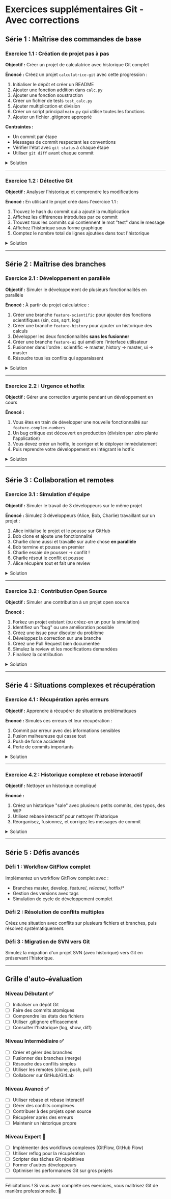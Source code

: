 # Exercices supplémentaires Git - Avec corrections

## Série 1 : Maîtrise des commandes de base

### Exercice 1.1 : Création de projet pas à pas
**Objectif :** Créer un projet de calculatrice avec historique Git complet

**Énoncé :**
Créez un projet `calculatrice-git` avec cette progression :
1. Initialiser le dépôt et créer un README
2. Ajouter une fonction addition dans `calc.py`
3. Ajouter une fonction soustraction 
4. Créer un fichier de tests `test_calc.py`
5. Ajouter multiplication et division
6. Créer un script principal `main.py` qui utilise toutes les fonctions
7. Ajouter un fichier .gitignore approprié

**Contraintes :**
- Un commit par étape
- Messages de commit respectant les conventions
- Vérifier l'état avec `git status` à chaque étape
- Utiliser `git diff` avant chaque commit

<details>
<summary>Solution</summary>

```bash
# 1. Initialisation
mkdir calculatrice-git
cd calculatrice-git
git init
echo "# Calculatrice Git

Projet d'exemple pour apprendre Git avec une calculatrice simple." > README.md
git add README.md
git commit -m "feat: initialiser projet calculatrice"

# 2. Addition
echo "def add(a, b):
    \"\"\"Additionne deux nombres\"\"\"
    return a + b" > calc.py
git add calc.py
git commit -m "feat: ajouter fonction addition"

# 3. Soustraction
echo "
def subtract(a, b):
    \"\"\"Soustrait deux nombres\"\"\"
    return a - b" >> calc.py
git add calc.py
git commit -m "feat: ajouter fonction soustraction"

# 4. Tests
echo "import calc

def test_add():
    assert calc.add(2, 3) == 5
    assert calc.add(-1, 1) == 0
    print(\"✓ Tests addition réussis\")

def test_subtract():
    assert calc.subtract(5, 3) == 2
    assert calc.subtract(0, 1) == -1
    print(\"✓ Tests soustraction réussis\")

if __name__ == \"__main__\":
    test_add()
    test_subtract()
    print(\"Tous les tests passent!\")" > test_calc.py
git add test_calc.py
git commit -m "test: ajouter tests pour addition et soustraction"

# 5. Multiplication et division
echo "
def multiply(a, b):
    \"\"\"Multiplie deux nombres\"\"\"
    return a * b

def divide(a, b):
    \"\"\"Divise deux nombres\"\"\"
    if b == 0:
        raise ValueError(\"Division par zéro impossible\")
    return a / b" >> calc.py

# Mettre à jour les tests
echo "
def test_multiply():
    assert calc.multiply(3, 4) == 12
    assert calc.multiply(-2, 3) == -6
    print(\"✓ Tests multiplication réussis\")

def test_divide():
    assert calc.divide(10, 2) == 5
    assert calc.divide(7, 2) == 3.5
    try:
        calc.divide(1, 0)
        assert False, \"Devrait lever une exception\"
    except ValueError:
        pass
    print(\"✓ Tests division réussis\")" >> test_calc.py

git add calc.py test_calc.py
git commit -m "feat: ajouter multiplication et division avec tests"

# 6. Script principal
echo "#!/usr/bin/env python3
import calc

def main():
    print(\"=== Calculatrice Git ===\")
    
    a, b = 10, 3
    
    print(f\"{a} + {b} = {calc.add(a, b)}\")
    print(f\"{a} - {b} = {calc.subtract(a, b)}\")
    print(f\"{a} × {b} = {calc.multiply(a, b)}\")
    print(f\"{a} ÷ {b} = {calc.divide(a, b):.2f}\")
    
    # Test division par zéro
    try:
        calc.divide(a, 0)
    except ValueError as e:
        print(f\"Erreur attendue: {e}\")

if __name__ == \"__main__\":
    main()" > main.py

chmod +x main.py
git add main.py
git commit -m "feat: ajouter script principal d'utilisation"

# 7. .gitignore
echo "# Python
__pycache__/
*.pyc
*.pyo
*.pyd
.Python
env/
venv/
.venv/

# IDE
.vscode/
.idea/
*.swp

# Tests
.coverage
htmlcov/

# OS
.DS_Store
Thumbs.db" > .gitignore

git add .gitignore
git commit -m "chore: ajouter .gitignore pour Python"

# Vérification finale
git log --oneline
python main.py
python test_calc.py
```
</details>

---

### Exercice 1.2 : Détective Git
**Objectif :** Analyser l'historique et comprendre les modifications

**Énoncé :**
En utilisant le projet créé dans l'exercice 1.1 :
1. Trouvez le hash du commit qui a ajouté la multiplication
2. Affichez les différences introduites par ce commit
3. Trouvez tous les commits qui contiennent le mot "test" dans le message
4. Affichez l'historique sous forme graphique
5. Comptez le nombre total de lignes ajoutées dans tout l'historique

<details>
<summary>Solution</summary>

```bash
# 1. Trouver le hash du commit multiplication
git log --oneline --grep="multiplication"
# ou
git log --oneline | grep -i "multiplication"

# 2. Voir les différences de ce commit (remplacer abc1234 par le vrai hash)
git show abc1234

# 3. Tous les commits avec "test"
git log --grep="test" --oneline

# 4. Historique graphique
git log --oneline --graph --all

# 5. Compter les lignes ajoutées
git log --stat | grep insertions
# ou plus précis :
git log --numstat | awk '{added += $1} END {print "Total lignes ajoutées:", added}'
```
</details>

---

## Série 2 : Maîtrise des branches

### Exercice 2.1 : Développement en parallèle
**Objectif :** Simuler le développement de plusieurs fonctionnalités en parallèle

**Énoncé :**
À partir du projet calculatrice :
1. Créer une branche `feature-scientific` pour ajouter des fonctions scientifiques (sin, cos, sqrt, log)
2. Créer une branche `feature-history` pour ajouter un historique des calculs
3. Développer les deux fonctionnalités **sans les fusionner**
4. Créer une branche `feature-ui` qui améliore l'interface utilisateur
5. Fusionner dans l'ordre : scientific → master, history → master, ui → master
6. Résoudre tous les conflits qui apparaissent

<details>
<summary>Solution</summary>

```bash
# 1. Branche scientifique
git checkout -b feature-scientific

echo "import math

def sin(x):
    \"\"\"Calcule le sinus (x en radians)\"\"\"
    return math.sin(x)

def cos(x):
    \"\"\"Calcule le cosinus (x en radians)\"\"\"
    return math.cos(x)

def sqrt(x):
    \"\"\"Calcule la racine carrée\"\"\"
    if x < 0:
        raise ValueError(\"Racine carrée de nombre négatif\")
    return math.sqrt(x)

def log(x):
    \"\"\"Calcule le logarithme naturel\"\"\"
    if x <= 0:
        raise ValueError(\"Logarithme de nombre négatif ou nul\")
    return math.log(x)" >> calc.py

# Tests pour les fonctions scientifiques
echo "
def test_scientific():
    import math
    assert abs(calc.sin(math.pi/2) - 1) < 0.0001
    assert abs(calc.cos(0) - 1) < 0.0001
    assert calc.sqrt(9) == 3
    assert abs(calc.log(math.e) - 1) < 0.0001
    print(\"✓ Tests fonctions scientifiques réussis\")" >> test_calc.py

git add calc.py test_calc.py
git commit -m "feat: ajouter fonctions scientifiques"

# 2. Branche historique
git checkout master
git checkout -b feature-history

echo "import calc
import datetime

class CalculatorHistory:
    def __init__(self):
        self.history = []
    
    def add_operation(self, operation, a, b, result):
        entry = {
            'timestamp': datetime.datetime.now(),
            'operation': operation,
            'operands': (a, b),
            'result': result
        }
        self.history.append(entry)
    
    def get_history(self):
        return self.history
    
    def clear_history(self):
        self.history.clear()
    
    def print_history(self):
        print(\"=== Historique des calculs ===\")
        for entry in self.history:
            ts = entry['timestamp'].strftime('%H:%M:%S')
            op = entry['operation']
            a, b = entry['operands']
            result = entry['result']
            print(f\"[{ts}] {a} {op} {b} = {result}\")" > history.py

git add history.py
git commit -m "feat: ajouter système d'historique des calculs"

# 3. Branche UI
git checkout master
git checkout -b feature-ui

# Modifier main.py pour une meilleure interface
cat > main.py << 'EOF'
#!/usr/bin/env python3
import calc

def display_menu():
    print("\n=== Calculatrice Git Avancée ===")
    print("1. Addition")
    print("2. Soustraction") 
    print("3. Multiplication")
    print("4. Division")
    print("0. Quitter")

def get_numbers():
    while True:
        try:
            a = float(input("Premier nombre: "))
            b = float(input("Second nombre: "))
            return a, b
        except ValueError:
            print("Veuillez entrer des nombres valides!")

def main():
    while True:
        display_menu()
        choice = input("Votre choix: ")
        
        if choice == '0':
            print("Au revoir!")
            break
        elif choice == '1':
            a, b = get_numbers()
            result = calc.add(a, b)
            print(f"Résultat: {a} + {b} = {result}")
        elif choice == '2':
            a, b = get_numbers()
            result = calc.subtract(a, b)
            print(f"Résultat: {a} - {b} = {result}")
        elif choice == '3':
            a, b = get_numbers()
            result = calc.multiply(a, b)
            print(f"Résultat: {a} × {b} = {result}")
        elif choice == '4':
            a, b = get_numbers()
            try:
                result = calc.divide(a, b)
                print(f"Résultat: {a} ÷ {b} = {result}")
            except ValueError as e:
                print(f"Erreur: {e}")
        else:
            print("Choix invalide!")

if __name__ == "__main__":
    main()
EOF

git add main.py
git commit -m "feat: améliorer interface utilisateur avec menu interactif"

# 4. Fusionner dans l'ordre
git checkout master

# Fusionner scientific
git merge feature-scientific
# Devrait être un fast-forward ou fusion simple

# Fusionner history  
git merge feature-history
# Peut créer un commit de merge

# Fusionner UI
git merge feature-ui
# Conflit probable sur main.py

# Résoudre le conflit en combinant les fonctionnalités
# Éditer main.py pour inclure les fonctions scientifiques et l'historique

# Version finale de main.py qui combine tout
cat > main.py << 'EOF'
#!/usr/bin/env python3
import calc
import math
from history import CalculatorHistory

history = CalculatorHistory()

def display_menu():
    print("\n=== Calculatrice Git Avancée ===")
    print("1. Addition")
    print("2. Soustraction") 
    print("3. Multiplication")
    print("4. Division")
    print("5. Sinus")
    print("6. Cosinus")
    print("7. Racine carrée")
    print("8. Logarithme naturel")
    print("9. Voir l'historique")
    print("0. Quitter")

def get_number():
    while True:
        try:
            return float(input("Nombre: "))
        except ValueError:
            print("Veuillez entrer un nombre valide!")

def get_numbers():
    while True:
        try:
            a = float(input("Premier nombre: "))
            b = float(input("Second nombre: "))
            return a, b
        except ValueError:
            print("Veuillez entrer des nombres valides!")

def main():
    while True:
        display_menu()
        choice = input("Votre choix: ")
        
        if choice == '0':
            print("Au revoir!")
            break
        elif choice == '1':
            a, b = get_numbers()
            result = calc.add(a, b)
            history.add_operation('+', a, b, result)
            print(f"Résultat: {a} + {b} = {result}")
        elif choice == '2':
            a, b = get_numbers()
            result = calc.subtract(a, b)
            history.add_operation('-', a, b, result)
            print(f"Résultat: {a} - {b} = {result}")
        elif choice == '3':
            a, b = get_numbers()
            result = calc.multiply(a, b)
            history.add_operation('×', a, b, result)
            print(f"Résultat: {a} × {b} = {result}")
        elif choice == '4':
            a, b = get_numbers()
            try:
                result = calc.divide(a, b)
                history.add_operation('÷', a, b, result)
                print(f"Résultat: {a} ÷ {b} = {result}")
            except ValueError as e:
                print(f"Erreur: {e}")
        elif choice == '5':
            a = get_number()
            result = calc.sin(a)
            history.add_operation('sin', a, 0, result)
            print(f"Résultat: sin({a}) = {result}")
        elif choice == '6':
            a = get_number()
            result = calc.cos(a)
            history.add_operation('cos', a, 0, result)
            print(f"Résultat: cos({a}) = {result}")
        elif choice == '7':
            a = get_number()
            try:
                result = calc.sqrt(a)
                history.add_operation('√', a, 0, result)
                print(f"Résultat: √{a} = {result}")
            except ValueError as e:
                print(f"Erreur: {e}")
        elif choice == '8':
            a = get_number()
            try:
                result = calc.log(a)
                history.add_operation('ln', a, 0, result)
                print(f"Résultat: ln({a}) = {result}")
            except ValueError as e:
                print(f"Erreur: {e}")
        elif choice == '9':
            history.print_history()
        else:
            print("Choix invalide!")

if __name__ == "__main__":
    main()
EOF

git add main.py
git commit -m "Résoudre conflits et intégrer toutes les fonctionnalités"

# Nettoyer les branches
git branch -d feature-scientific feature-history feature-ui

# Vérifier le résultat
git log --oneline --graph
```
</details>

---

### Exercice 2.2 : Urgence et hotfix
**Objectif :** Gérer une correction urgente pendant un développement en cours

**Énoncé :**
1. Vous êtes en train de développer une nouvelle fonctionnalité sur `feature-complex-numbers`
2. Un bug critique est découvert en production (division par zéro plante l'application)
3. Vous devez créer un hotfix, le corriger et le déployer immédiatement
4. Puis reprendre votre développement en intégrant le hotfix

<details>
<summary>Solution</summary>

```bash
# 1. Commencer le développement de la fonctionnalité
git checkout -b feature-complex-numbers

echo "class ComplexNumber:
    def __init__(self, real, imag):
        self.real = real
        self.imag = imag
    
    def __str__(self):
        return f\"{self.real} + {self.imag}i\"
    
    def add(self, other):
        return ComplexNumber(
            self.real + other.real,
            self.imag + other.imag
        )
    # TODO: implémenter autres opérations" > complex_calc.py

git add complex_calc.py
git commit -m "WIP: commencer implémentation nombres complexes"

# 2. Bug critique découvert ! Arrêter le travail en cours
git status  # Vérifier qu'on a tout commité

# 3. Créer hotfix depuis master
git checkout master
git checkout -b hotfix-division-zero

# Corriger le bug (améliorer la gestion d'erreur)
# Modifier calc.py pour améliorer la division
sed -i 's/raise ValueError("Division par zéro impossible")/print("ERREUR: Division par zéro!"); return float("inf")/' calc.py

git add calc.py
git commit -m "hotfix: améliorer gestion division par zéro"

# 4. Déployer le hotfix (fusionner dans master)
git checkout master
git merge hotfix-division-zero

# Tagger la version corrigée
git tag -a v1.0.1 -m "Version 1.0.1 - Correction division par zéro"

# 5. Reporter le hotfix dans la branche de développement
git checkout feature-complex-numbers
git merge master  # Intégrer le hotfix

# Continuer le développement
echo "    
    def multiply(self, other):
        # (a + bi)(c + di) = (ac - bd) + (ad + bc)i
        return ComplexNumber(
            self.real * other.real - self.imag * other.imag,
            self.real * other.imag + self.imag * other.real
        )" >> complex_calc.py

git add complex_calc.py
git commit -m "feat: implémenter multiplication nombres complexes"

# 6. Nettoyer
git branch -d hotfix-division-zero

# Vérifier l'historique
git log --oneline --graph --all
```
</details>

---

## Série 3 : Collaboration et remotes

### Exercice 3.1 : Simulation d'équipe
**Objectif :** Simuler le travail de 3 développeurs sur le même projet

**Énoncé :**
Simulez 3 développeurs (Alice, Bob, Charlie) travaillant sur un projet :
1. Alice initialise le projet et le pousse sur GitHub
2. Bob clone et ajoute une fonctionnalité
3. Charlie clone aussi et travaille sur autre chose **en parallèle**
4. Bob termine et pousse en premier
5. Charlie essaie de pousser → conflit !
6. Charlie résout le conflit et pousse
7. Alice récupère tout et fait une review

<details>
<summary>Solution</summary>

```bash
# === ALICE ===
mkdir projet-equipe && cd projet-equipe
git init

# Configuration Alice
git config user.name "Alice"
git config user.email "alice@example.com"

echo "# Projet Équipe

Projet collaboratif pour démontrer Git." > README.md
echo "def hello():
    return 'Hello from the team!'" > utils.py

git add .
git commit -m "feat: initialiser projet équipe"

# Créer dépôt sur GitHub et pousser
git remote add origin git@github.com:votre-nom/projet-equipe.git
git push -u origin master

# === BOB ===
cd ..
git clone git@github.com:votre-nom/projet-equipe.git projet-bob
cd projet-bob

git config user.name "Bob"
git config user.email "bob@example.com"

# Bob travaille sur une fonctionnalité
git checkout -b feature-logging

echo "import datetime

def log_message(message):
    timestamp = datetime.datetime.now().strftime('%Y-%m-%d %H:%M:%S')
    return f'[{timestamp}] {message}'

def log_error(error):
    return log_message(f'ERROR: {error}')" > logger.py

echo "from logger import log_message
from utils import hello

def main():
    print(log_message(hello()))

if __name__ == '__main__':
    main()" > main.py

git add .
git commit -m "feat: ajouter système de logging"

# Bob pousse sa branche et crée une PR
git push -u origin feature-logging

# Bob fusionne sa PR (simulation)
git checkout master
git merge feature-logging
git push origin master

# === CHARLIE (en parallèle) ===
cd ..
git clone git@github.com:votre-nom/projet-equipe.git projet-charlie
cd projet-charlie

git config user.name "Charlie"
git config user.email "charlie@example.com"

# Charlie travaille sur autre chose (avant de récupérer les changements de Bob)
git checkout -b feature-config

echo "import json

class Config:
    def __init__(self):
        self.config = {
            'debug': False,
            'log_level': 'INFO',
            'max_retries': 3
        }
    
    def get(self, key):
        return self.config.get(key)
    
    def set(self, key, value):
        self.config[key] = value
    
    def save(self, filename):
        with open(filename, 'w') as f:
            json.dump(self.config, f, indent=2)" > config.py

# Charlie modifie aussi main.py (différemment de Bob)
echo "from utils import hello
from config import Config

def main():
    config = Config()
    if config.get('debug'):
        print('Debug mode activated')
    print(hello())

if __name__ == '__main__':
    main()" > main.py

git add .
git commit -m "feat: ajouter système de configuration"

# Charlie essaie de pousser mais master a évolué
git checkout master
git push origin master  # ÉCHEC !

# Charlie doit d'abord récupérer les changements
git pull origin master  # CONFLIT sur main.py !

# Résoudre le conflit en combinant les deux approches
cat > main.py << 'EOF'
from logger import log_message
from utils import hello
from config import Config

def main():
    config = Config()
    
    if config.get('debug'):
        print(log_message('Debug mode activated'))
    
    print(log_message(hello()))

if __name__ == '__main__':
    main()
EOF

git add main.py
git commit -m "resolve: combiner logging et configuration"
git push origin master

# === ALICE - Review ===
cd ../projet-equipe
git pull origin master

echo "Alice fait sa review..."
git log --oneline --graph -n 10
python main.py

# Alice approuve et ajoute de la documentation
echo "
## Installation

\`\`\`bash
git clone <url>
cd projet-equipe
python main.py
\`\`\`

## Fonctionnalités
- Logging des messages avec timestamp
- Système de configuration JSON
- Interface simple" >> README.md

git add README.md
git commit -m "docs: ajouter documentation installation et fonctionnalités"
git push origin master
```
</details>

---

### Exercice 3.2 : Contribution Open Source
**Objectif :** Simuler une contribution à un projet open source

**Énoncé :**
1. Forkez un projet existant (ou créez-en un pour la simulation)
2. Identifiez un "bug" ou une amélioration possible
3. Créez une issue pour discuter du problème
4. Développez la correction sur une branche
5. Créez une Pull Request bien documentée
6. Simulez la review et les modifications demandées
7. Finalisez la contribution

<details>
<summary>Solution</summary>

```bash
# 1. Fork et clone (simulation)
git clone git@github.com:original-owner/awesome-project.git
cd awesome-project
git remote add upstream git@github.com:original-owner/awesome-project.git

# 2. Identifier un problème (simulation)
# Supposons qu'il y ait une typo dans README.md et un manque de validation

# 3. Créer une issue (sur GitHub)
# "Bug: Typo in README and missing input validation"

# 4. Développer la correction
git checkout -b fix-typo-and-validation

# Corriger la typo
sed -i 's/recieve/receive/g' README.md

# Ajouter validation (supposons un fichier input.py)
echo "def validate_email(email):
    \"\"\"Valide le format d'un email\"\"\"
    import re
    pattern = r'^[a-zA-Z0-9._%+-]+@[a-zA-Z0-9.-]+\.[a-zA-Z]{2,}$'
    return re.match(pattern, email) is not None

def validate_non_empty(value):
    \"\"\"Vérifie qu'une valeur n'est pas vide\"\"\"
    return value is not None and str(value).strip() != ''

def validate_positive_number(num):
    \"\"\"Vérifie qu'un nombre est positif\"\"\"
    try:
        return float(num) > 0
    except (ValueError, TypeError):
        return False" > validation.py

# Tests pour la validation
echo "import validation

def test_validate_email():
    assert validation.validate_email('test@example.com') == True
    assert validation.validate_email('invalid-email') == False
    assert validation.validate_email('') == False
    print('✓ Tests email validation')

def test_validate_non_empty():
    assert validation.validate_non_empty('hello') == True
    assert validation.validate_non_empty('') == False
    assert validation.validate_non_empty(None) == False
    print('✓ Tests non-empty validation')

def test_validate_positive_number():
    assert validation.validate_positive_number('5') == True
    assert validation.validate_positive_number('-1') == False
    assert validation.validate_positive_number('abc') == False
    print('✓ Tests positive number validation')

if __name__ == '__main__':
    test_validate_email()
    test_validate_non_empty()
    test_validate_positive_number()
    print('All tests passed!')" > test_validation.py

git add .
git commit -m "fix: correct typo in README and add input validation

- Fix 'recieve' -> 'receive' typo in README
- Add email validation with regex
- Add non-empty string validation
- Add positive number validation
- Include comprehensive test suite

Closes #123"

# 5. Pousser et créer PR
git push -u origin fix-typo-and-validation

# 6. Simuler review et modifications demandées
# Le reviewer demande d'améliorer la documentation des fonctions

echo "def validate_email(email):
    \"\"\"
    Valide le format d'un email selon RFC 5322 (simplifié).
    
    Args:
        email (str): L'adresse email à valider
        
    Returns:
        bool: True si l'email est valide, False sinon
        
    Examples:
        >>> validate_email('user@example.com')
        True
        >>> validate_email('invalid-email')
        False
    \"\"\"
    if not email or not isinstance(email, str):
        return False
    
    import re
    pattern = r'^[a-zA-Z0-9._%+-]+@[a-zA-Z0-9.-]+\.[a-zA-Z]{2,}$'
    return re.match(pattern, email) is not None

def validate_non_empty(value):
    \"\"\"
    Vérifie qu'une valeur n'est pas vide ou None.
    
    Args:
        value: La valeur à vérifier (tout type)
        
    Returns:
        bool: True si la valeur n'est pas vide, False sinon
        
    Examples:
        >>> validate_non_empty('hello')
        True
        >>> validate_non_empty('')
        False
        >>> validate_non_empty(None)
        False
    \"\"\"
    return value is not None and str(value).strip() != ''

def validate_positive_number(num):
    \"\"\"
    Vérifie qu'un nombre est strictement positif.
    
    Args:
        num: Le nombre à vérifier (str, int, float)
        
    Returns:
        bool: True si le nombre est positif, False sinon
        
    Examples:
        >>> validate_positive_number(5)
        True
        >>> validate_positive_number('3.14')
        True
        >>> validate_positive_number(-1)
        False
        >>> validate_positive_number('abc')
        False
    \"\"\"
    try:
        return float(num) > 0
    except (ValueError, TypeError):
        return False" > validation.py

git add validation.py
git commit -m "docs: improve function documentation with examples

- Add detailed docstrings with Args, Returns, Examples
- Improve type checking in validate_email
- Follow Google docstring style"

git push origin fix-typo-and-validation

# 7. Maintenir la branche à jour avec upstream
git fetch upstream
git checkout master
git merge upstream/master
git push origin master

git checkout fix-typo-and-validation
git rebase master
git push --force-with-lease origin fix-typo-and-validation

# Final: PR est acceptée et fusionnée
git checkout master
git pull upstream master
git push origin master
git branch -d fix-typo-and-validation
```
</details>

---

## Série 4 : Situations complexes et récupération

### Exercice 4.1 : Récupération après erreurs
**Objectif :** Apprendre à récupérer de situations problématiques

**Énoncé :**
Simules ces erreurs et leur récupération :
1. Commit par erreur avec des informations sensibles
2. Fusion malheureuse qui casse tout
3. Push de force accidentel
4. Perte de commits importants

<details>
<summary>Solution</summary>

```bash
# 1. Commit avec informations sensibles
mkdir recovery-demo && cd recovery-demo
git init

echo "# Projet Demo" > README.md
git add README.md
git commit -m "Initial commit"

# ERREUR: Commit avec mot de passe
echo "DATABASE_PASSWORD=super_secret_123
API_KEY=abc123xyz789
DEBUG=true" > .env

git add .env
git commit -m "feat: add configuration"

# RÉCUPÉRATION: Supprimer le commit et refaire proprement
git reset --soft HEAD~1  # Annule le commit, garde les changements
git reset HEAD .env       # Retire .env de l'index

# Ajouter .env au gitignore
echo ".env
*.secret
config/secrets/*" > .gitignore

# Créer un exemple sans secrets
echo "DATABASE_PASSWORD=your_password_here
API_KEY=your_api_key_here
DEBUG=false" > .env.example

git add .gitignore .env.example
git commit -m "feat: add configuration template and gitignore"

# 2. Fusion qui casse tout
git checkout -b feature-broken

echo "def broken_function():
    # Cette fonction va tout casser
    import os
    os.system('rm -rf /')  # TRÈS DANGEREUX - NE PAS EXÉCUTER
    return 'oops'" > broken.py

git add broken.py
git commit -m "feat: add dangerous function"

git checkout master
git merge feature-broken

# RÉCUPÉRATION: Annuler la fusion
git reset --hard HEAD~1  # Revenir avant la fusion

# Alternative: utiliser revert si déjà poussé
git merge feature-broken  # Refaire la fusion pour la demo
git revert -m 1 HEAD      # Annuler la fusion avec un nouveau commit

# 3. Push de force accidentel (simulation)
# Situation: quelqu'un a fait git push --force et écrasé l'historique
git log --oneline

# RÉCUPÉRATION: utiliser reflog si c'est local
git reflog
# git reset --hard HEAD@{2}  # Revenir à un état antérieur

# Si c'est sur le serveur, espérer avoir des backups ou des clones locaux

# 4. Perte de commits (simulation)
git checkout -b feature-important

echo "def very_important_function():
    # Code très important qu'on ne veut pas perdre
    return 'mission critical code'" > important.py

git add important.py
git commit -m "feat: add very important function"

# Plus de développement
echo "def another_important_function():
    return 'also very important'" >> important.py

git add important.py
git commit -m "feat: add another important function"

# ERREUR: Reset dur par accident
git reset --hard HEAD~2  # Perte des 2 derniers commits !

# RÉCUPÉRATION: utiliser reflog
git reflog
# Identifier les commits perdus et les récupérer
git cherry-pick <hash-commit-1>
git cherry-pick <hash-commit-2>

# Ou créer une nouvelle branche depuis un commit perdu
git checkout -b recovery-branch <hash-commit-perdu>
```
</details>

---

### Exercice 4.2 : Historique complexe et rebase interactif
**Objectif :** Nettoyer un historique compliqué

**Énoncé :**
1. Créez un historique "sale" avec plusieurs petits commits, des typos, des WIP
2. Utilisez rebase interactif pour nettoyer l'historique
3. Réorganisez, fusionnez, et corrigez les messages de commit

<details>
<summary>Solution</summary>

```bash
mkdir histoire-sale && cd histoire-sale
git init

# Créer un historique "sale"
echo "# Projet" > README.md
git add README.md
git commit -m "add readme"

echo "def hello():
    print('bonjour')" > main.py
git add main.py
git commit -m "WIP: add hello"

echo "def hello():
    print('Bonjour!')" > main.py
git add main.py
git commit -m "fix typo"

echo "def goodbye():
    print('Au revoir!')" >> main.py
git add main.py
git commit -m "add goodbye function"

echo "def goodbye():
    print('Au revoir et merci!')" > main.py
echo "def hello():
    print('Bonjour et bienvenue!')" >> main.py
git add main.py
git commit -m "improve messages"

echo "def hello():
    print('Bonjour et bienvenue!')" > main.py
echo "
def goodbye():
    print('Au revoir et merci!')
    
def status():
    print('Tout va bien!')" >> main.py
git add main.py
git commit -m "add status fonction"

echo "def hello():
    print('Bonjour et bienvenue!')" > main.py
echo "
def goodbye():
    print('Au revoir et merci!')
    
def status():
    print('Tout va bien!')" >> main.py
git add main.py
git commit -m "oops forgot to save"

# Historique sale créé
git log --oneline

# NETTOYAGE avec rebase interactif
git rebase -i HEAD~6

# Dans l'éditeur, modifier pour :
# pick abc1234 add readme
# pick def5678 WIP: add hello  
# squash ghi9012 fix typo
# pick jkl3456 add goodbye function
# squash mno7890 improve messages
# squash pqr1234 add status fonction
# drop stu5678 oops forgot to save

# Puis corriger les messages lors du rebase :
# "feat: add hello function with greeting"
# "feat: add goodbye and status functions with improved messages"

# Résultat final : historique propre
git log --oneline
```
</details>

---

## Série 5 : Défis avancés

### Défi 1 : Workflow GitFlow complet
Implémentez un workflow GitFlow complet avec :
- Branches master, develop, feature/*, release/*, hotfix/*
- Gestion des versions avec tags
- Simulation de cycle de développement complet

### Défi 2 : Résolution de conflits multiples
Créez une situation avec conflits sur plusieurs fichiers et branches, puis résolvez systématiquement.

### Défi 3 : Migration de SVN vers Git
Simulez la migration d'un projet SVN (avec historique) vers Git en préservant l'historique.

---

## Grille d'auto-évaluation

### Niveau Débutant ✅
- [ ] Initialiser un dépôt Git
- [ ] Faire des commits atomiques
- [ ] Comprendre les états des fichiers
- [ ] Utiliser .gitignore efficacement
- [ ] Consulter l'historique (log, show, diff)

### Niveau Intermédiaire ✅
- [ ] Créer et gérer des branches
- [ ] Fusionner des branches (merge)
- [ ] Résoudre des conflits simples
- [ ] Utiliser les remotes (clone, push, pull)
- [ ] Collaborer sur GitHub/GitLab

### Niveau Avancé ✅
- [ ] Utiliser rebase et rebase interactif
- [ ] Gérer des conflits complexes
- [ ] Contribuer à des projets open source
- [ ] Récupérer après des erreurs
- [ ] Maintenir un historique propre

### Niveau Expert 🚀
- [ ] Implémenter des workflows complexes (GitFlow, GitHub Flow)
- [ ] Utiliser reflog pour la récupération
- [ ] Scripter des tâches Git répétitives
- [ ] Former d'autres développeurs
- [ ] Optimiser les performances Git sur gros projets

---

Félicitations ! Si vous avez complété ces exercices, vous maîtrisez Git de manière professionnelle. 🎉